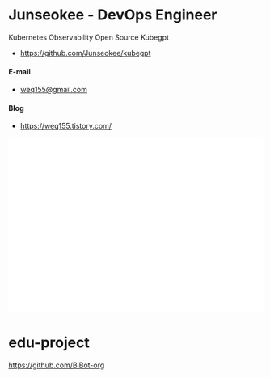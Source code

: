 # Junseokee - DevOps Engineer

Kubernetes Observability Open Source Kubegpt
  - https://github.com/Junseokee/kubegpt


#### E-mail
  - weq155@gmail.com

#### Blog
  - https://weq155.tistory.com/


![Metrics](/github-metrics.svg)


# edu-project
https://github.com/BiBot-org
